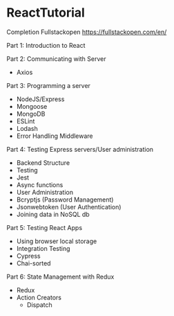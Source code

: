 # ReactTutorial
Completion Fullstackopen
https://fullstackopen.com/en/

Part 1: Introduction to React

Part 2: Communicating with Server
 - Axios

Part 3: Programming a server
 - NodeJS/Express
 - Mongoose
 - MongoDB
 - ESLint
 - Lodash
 - Error Handling Middleware

Part 4: Testing Express servers/User administration
 - Backend Structure
 - Testing
  - Jest
  - Async functions
 - User Administration
  - Bcryptjs (Password Management)
  - Jsonwebtoken (User Authentication) 
 - Joining data in NoSQL db

Part 5: Testing React Apps
 - Using browser local storage
 - Integration Testing
 - Cypress
 - Chai-sorted

Part 6: State Management with Redux
 - Redux
  - Action Creators
	- Dispatch
	
 
 
  
